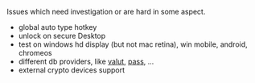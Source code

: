 Issues which need investigation or are hard in some aspect.

- global auto type hotkey
- unlock on secure Desktop
- test on windows hd display (but not mac retina), win mobile, android, chromeos
- different db providers, like [valut](vaultproject.io), [pass](http://www.passwordstore.org/), ...
- external crypto devices support